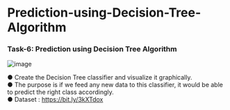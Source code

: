 # Prediction-using-Decision-Tree-Algorithm 
### Task-6: Prediction using Decision Tree Algorithm <br>
![image](https://user-images.githubusercontent.com/69631311/115845392-6c7d2300-a43e-11eb-8d9a-ffc3b44d4bf6.png) <br>

● Create the Decision Tree classifier and visualize it graphically. <br>
● The purpose is if we feed any new data to this classifier, it would be able to predict the right class accordingly. <br>
● Dataset : https://bit.ly/3kXTdox
